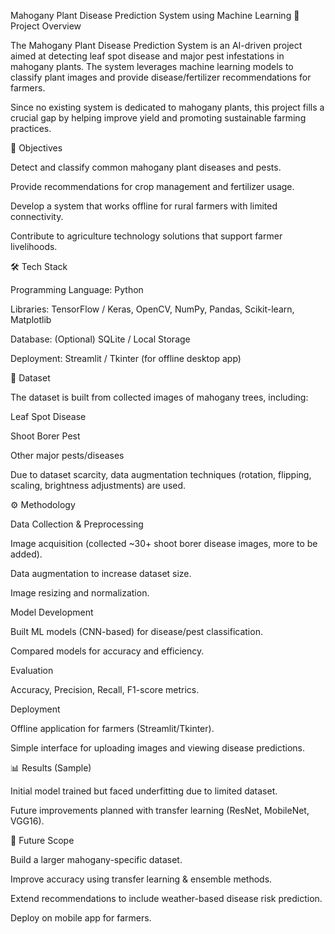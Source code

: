 Mahogany Plant Disease Prediction System using Machine Learning
📌 Project Overview

The Mahogany Plant Disease Prediction System is an AI-driven project aimed at detecting leaf spot disease and major pest infestations in mahogany plants. The system leverages machine learning models to classify plant images and provide disease/fertilizer recommendations for farmers.

Since no existing system is dedicated to mahogany plants, this project fills a crucial gap by helping improve yield and promoting sustainable farming practices.

🎯 Objectives

Detect and classify common mahogany plant diseases and pests.

Provide recommendations for crop management and fertilizer usage.

Develop a system that works offline for rural farmers with limited connectivity.

Contribute to agriculture technology solutions that support farmer livelihoods.

🛠️ Tech Stack

Programming Language: Python

Libraries: TensorFlow / Keras, OpenCV, NumPy, Pandas, Scikit-learn, Matplotlib

Database: (Optional) SQLite / Local Storage

Deployment: Streamlit / Tkinter (for offline desktop app)

📂 Dataset

The dataset is built from collected images of mahogany trees, including:

Leaf Spot Disease

Shoot Borer Pest

Other major pests/diseases

Due to dataset scarcity, data augmentation techniques (rotation, flipping, scaling, brightness adjustments) are used.

⚙️ Methodology

Data Collection & Preprocessing

Image acquisition (collected ~30+ shoot borer disease images, more to be added).

Data augmentation to increase dataset size.

Image resizing and normalization.

Model Development

Built ML models (CNN-based) for disease/pest classification.

Compared models for accuracy and efficiency.

Evaluation

Accuracy, Precision, Recall, F1-score metrics.

Deployment

Offline application for farmers (Streamlit/Tkinter).

Simple interface for uploading images and viewing disease predictions.

📊 Results (Sample)

Initial model trained but faced underfitting due to limited dataset.

Future improvements planned with transfer learning (ResNet, MobileNet, VGG16).

🚀 Future Scope

Build a larger mahogany-specific dataset. 

Improve accuracy using transfer learning & ensemble methods.

Extend recommendations to include weather-based disease risk prediction.

Deploy on mobile app for farmers.
